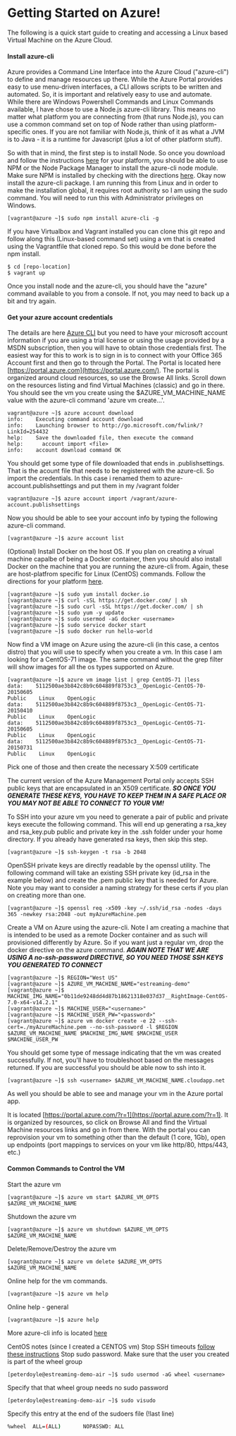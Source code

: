 
Getting Started on Azure!
=========================


The following is a quick start guide to creating and accessing a Linux based Virtual Machine on the Azure Cloud.


#### <i class="icon-file"></i> Install azure-cli
Azure provides a Command Line Interface into the Azure Cloud ("azure-cli") to define and manage resources up there. While the Azure Portal provides easy to use menu-driven interfaces, a CLI allows scripts to be written and automated. So, it is important and relatively easy to use and automate. While there are Windows Powershell Commands and Linux Commands available, I have chose to use a Node.js azure-cli library. This means no matter what platform you are connecting from (that runs Node.js), you can use a common command set on top of Node rather than using platform-specific ones. If you are not familiar with Node.js, think of it as what a JVM is to Java - it is a runtime for Javascript (plus a lot of other platform stuff).

So with that in mind, the first step is to install Node. So once you download and follow the instructions [here](https://nodejs.org/download/) for your platform, you should be able to use NPM or the Node Package Manager to install the azure-cli node module. Make sure NPM is installed by checking with the directions [here](https://docs.npmjs.com/getting-started/installing-node). Okay now install the azure-cli package. I am running this from Linux and in order to make the installation global, it requires root authority so I am using the sudo command. You will need to run this with Administrator privileges on Windows.

```console
[vagrant@azure ~]$ sudo npm install azure-cli -g
```
If you have Virtualbox and Vagrant installed you can clone this git repo and follow along this (Linux-based command set) using a vm that is created using the Vagrantfile that cloned repo. So this would be done before the npm install.

```console
$ cd [repo-location]
$ vagrant up
```

Once you install node and the azure-cli, you should have the "azure" command available to you from a console. If not, you may need to back up a bit and try again.

#### <i class="icon-file"></i>Get your azure account credentials
The details are here [Azure CLI](https://azure.microsoft.com/en-us/documentation/articles/virtual-machines-command-line-tools/)
but you need to have your microsoft account information if you are using a trial license or using the usage provided by a MSDN subscription, then you will have to obtain those credentials first.
The easiest way for this to work is to sign in is to connect with your Office 365 Account first and then go to through the Portal. The Portal is located here [https://portal.azure.com](https://portal.azure.com/). The portal is organized around cloud resources, so use the Browse All links. Scroll down on the resources listing and find Virtual Machines (classic) and go in there. You should see the vm you create using the $AZURE_VM_MACHINE_NAME value with the azure-cli command 'azure vm create...'.


```console
vagrant@azure ~]$ azure account download
info:    Executing command account download
info:    Launching browser to http://go.microsoft.com/fwlink/?LinkId=254432
help:    Save the downloaded file, then execute the command
help:      account import <file>
info:    account download command OK
```

You should get some type of file downloaded that ends in .publishsettings. That is the acount file that needs to be registered with the azure-cli. So import the credentials. In this case i renamed them to azure-account.publishsettings and put them in my /vagrant folder
```console
vagrant@azure ~]$ azure account import /vagrant/azure-account.publishsettings
```

Now you should be able to see your account info by typing the following azure-cli command.
```console
[vagrant@azure ~]$ azure account list
```

(Optional) Install Docker on the host OS. If you plan on creating a virual machine capalbe of being a Docker container, then you should also install Docker on the machine that you are running the azure-cli from. Again, these are host-platfrom specific for Linux (CentOS) commands. Follow the directions for your platform [here](https://github.com/petergdoyle/azureupandrunning.git).
```console
[vagrant@azure ~]$ sudo yum install docker.io
[vagrant@azure ~]$ curl -sSL https://get.docker.com/ | sh
[vagrant@azure ~]$ sudo curl -sSL https://get.docker.com/ | sh
[vagrant@azure ~]$ sudo yum -y update
[vagrant@azure ~]$ sudo usermod -aG docker <username>
[vagrant@azure ~]$ sudo service docker start
[vagrant@azure ~]$ sudo docker run hello-world
```

Now find a VM image on Azure using the azure-cli (in this case, a centos distro) that you will use to specify when you create a vm. In this case I am looking for a CentOS-71 image. The same command without the grep filter will show images for all the os types supported on Azure.
```console
[vagrant@azure ~]$ azure vm image list | grep CentOS-71 |less
data:    5112500ae3b842c8b9c604889f8753c3__OpenLogic-CentOS-70-20150605                                                                    Public    Linux    OpenLogic
data:    5112500ae3b842c8b9c604889f8753c3__OpenLogic-CentOS-71-20150410                                                                    Public    Linux    OpenLogic
data:    5112500ae3b842c8b9c604889f8753c3__OpenLogic-CentOS-71-20150605                                                                    Public    Linux    OpenLogic
data:    5112500ae3b842c8b9c604889f8753c3__OpenLogic-CentOS-71-20150731                                                                    Public    Linux    OpenLogic  
```

Pick one of those and then create the necessary X:509 certificate

The current version of the Azure Management Portal only accepts SSH public keys that are encapsulated in an X509 certificate. ***SO ONCE YOU GENERATE THESE KEYS, YOU HAVE TO KEEP THEM IN A SAFE PLACE OR YOU MAY NOT BE ABLE TO CONNECT TO YOUR VM!***

To SSH into your azure vm you need to generate a pair of public and private keys execute the following command. This will end up generating a rsa_key and rsa_key.pub public and private key in the .ssh folder under your home directory. If you already have generated rsa keys, then skip this step.
```console
[vagrant@azure ~]$ ssh-keygen -t rsa -b 2048
```

OpenSSH private keys are directly readable by the openssl utility. The following command will take an existing SSH private key
(id_rsa in the example below) and create the .pem public key that is needed for Azure. Note you may want to consider a naming strategy for these certs if you plan on creating more than one.
```console
[vagrant@azure ~]$ openssl req -x509 -key ~/.ssh/id_rsa -nodes -days 365 -newkey rsa:2048 -out myAzureMachine.pem
```


Create a VM on Azure using the azure-cli. Note I am creating a machine that is intended to be used as a remote Docker container and as such will provisioned differently by Azure. So if you want just a regular vm, drop the docker directive on the azure command. ***AGAIN NOTE THAT WE ARE USING A no-ssh-password DIRECTIVE, SO YOU NEED THOSE SSH KEYS YOU GENERATED TO CONNECT***
```console
[vagrant@azure ~]$ REGION="West US"
[vagrant@azure ~]$ AZURE_VM_MACHINE_NAME="estreaming-demo"
[vagrant@azure ~]$ MACHINE_IMG_NAME="0b11de9248dd4d87b18621318e037d37__RightImage-CentOS-7.0-x64-v14.2.1"
[vagrant@azure ~]$ MACHINE_USER="<username>"
[vagrant@azure ~]$ MACHINE_USER_PW="<password>"
[vagrant@azure ~]$ azure vm docker create -e 22 --ssh-cert=./myAzureMachine.pem --no-ssh-password -l $REGION $AZURE_VM_MACHINE_NAME $MACHINE_IMG_NAME $MACHINE_USER $MACHINE_USER_PW
```

You should get some type of message indicating that the vm was created successfully. If not, you'll have to troubleshoot based on the messages returned. If you are successful you should be able now to ssh into it.

```console
[vagrant@azure ~]$ ssh <username> $AZURE_VM_MACHINE_NAME.cloudapp.net
```

As well you should be able to see and manage your vm in the Azure portal app.

It is located [https://portal.azure.com/?r=1](https://portal.azure.com/?r=1). It is organized by resources, so click on Browse All and find the Virtual Machine resources links and go in from there. With the portal you can reprovision your vm to something other than the default (1 core, 1Gb), open up endpoints (port mappings to services on your vm like http/80, https/443, etc.)


#### <i class="icon-file"></i> Common Commands to Control the VM
Start the azure vm
```console
[vagrant@azure ~]$ azure vm start $AZURE_VM_OPTS $AZURE_VM_MACHINE_NAME
```

Shutdown the azure vm
```console
[vagrant@azure ~]$ azure vm shutdown $AZURE_VM_OPTS $AZURE_VM_MACHINE_NAME
```

Delete/Remove/Destroy the azure vm
```console
[vagrant@azure ~]$ azure vm delete $AZURE_VM_OPTS $AZURE_VM_MACHINE_NAME
```

Online help for the vm commands.  
```console
[vagrant@azure ~]$ azure vm help
```

Online help - general
```console
[vagrant@azure ~]$ azure help
```

More azure-cli info is located [here](http://www.hanselman.com/blog/ManagingTheCloudFromTheCommandLine.aspx)


CentOS notes (since I created a CENTOS vm)
Stop SSH timeouts
[follow these instructions](https://docs.oseems.com/general/application/ssh/disable-timeout)
Stop sudo password.
Make sure that the user you created is part of the wheel group
```console
[peterdoyle@estreaming-demo-air ~]$ sudo usermod -aG wheel <username>
```
Specify that that wheel group needs no sudo password
```console
[peterdoyle@estreaming-demo-air ~]$ sudo visudo
```
Specify this entry at the end of the sudoers file (!last line)
```bash
%wheel  ALL=(ALL)       NOPASSWD: ALL
```
